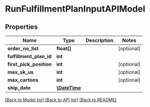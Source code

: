 # RunFulfillmentPlanInputAPIModel

## Properties
Name | Type | Description | Notes
------------ | ------------- | ------------- | -------------
**order_no_list** | **float[]** |  | [optional] 
**fulfillment_plan_id** | **int** |  | 
**first_pick_position** | **int** |  | [optional] 
**max_sk_us** | **int** |  | [optional] 
**max_cartons** | **int** |  | [optional] 
**ship_date** | [**\DateTime**](\DateTime.md) |  | 

[[Back to Model list]](../README.md#documentation-for-models) [[Back to API list]](../README.md#documentation-for-api-endpoints) [[Back to README]](../README.md)


